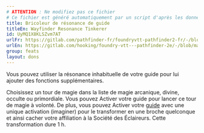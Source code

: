 ```yaml
---
# ATTENTION : Ne modifiez pas ce fichier
# Ce fichier est généré automatiquement par un script d'après les données du module Foundry VTT officiel et de sa traduction
title: Bricoleur de résonance de guide
titleEn: Wayfinder Resonance Tinkerer
id: UyMQ1X8KLSZvm7AT
urlFr: https://gitlab.com/pathfinder-fr/foundryvtt-pathfinder2-fr/-/blob/master/data/feats/UyMQ1X8KLSZvm7AT.htm
urlEn: https://gitlab.com/hooking/foundry-vtt---pathfinder-2e/-/blob/master/packs/data/feats.db/wayfinder-resonance-tinkerer.json
group: feats
layout: dons
---
```

Vous pouvez utiliser la résonance inhabituelle de votre guide pour lui ajouter des fonctions supplémentaires.

Choisissez un tour de magie dans la liste de magie arcanique, divine, occulte ou primordiale. Vous pouvez Activer votre guide pour lancer ce tour de magie à volonté. De plus, vous pouvez Activer votre [guide](../equipment/guide.md) avec une unique activation (imaginer) pour le transformer en une broche quelconque et ainsi cacher votre affiliation à la Société des Éclaireurs. Cette transformation dure 1 h.


